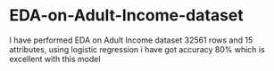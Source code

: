 # EDA-on-Adult-Income-dataset
I have performed EDA on Adult Income dataset 32561 rows and 15 attributes, using logistic regression i have got accuracy 80% which is excellent with this model 
